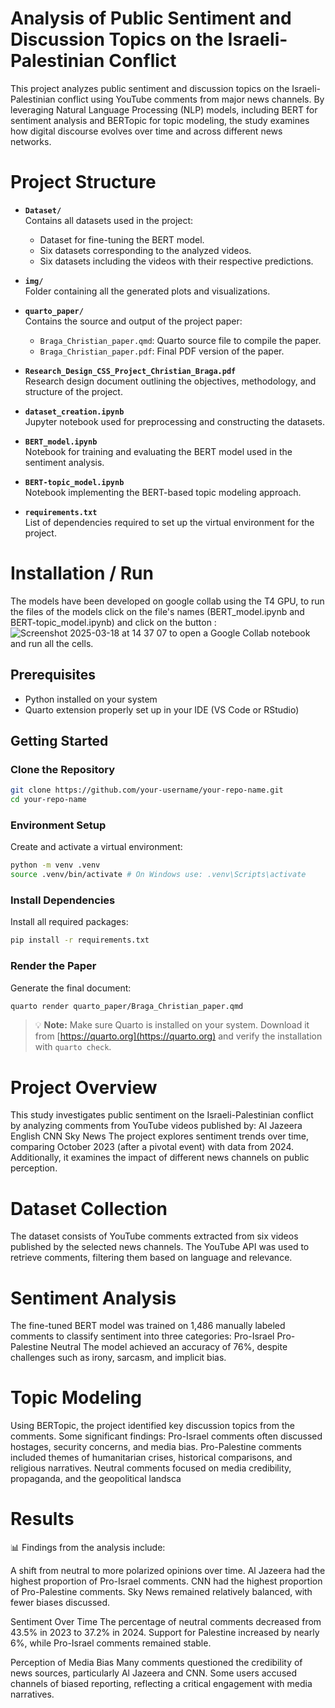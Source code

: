 # Analysis of Public Sentiment and Discussion Topics on the Israeli-Palestinian Conflict

This project analyzes public sentiment and discussion topics on the Israeli-Palestinian conflict using YouTube comments from major news channels. By leveraging Natural Language Processing (NLP) models, including BERT for sentiment analysis and BERTopic for topic modeling, the study examines how digital discourse evolves over time and across different news networks.

# Project Structure

- **`Dataset/`**  
  Contains all datasets used in the project:
  - Dataset for fine-tuning the BERT model.
  - Six datasets corresponding to the analyzed videos.
  - Six datasets including the videos with their respective predictions.

- **`img/`**  
  Folder containing all the generated plots and visualizations.

- **`quarto_paper/`**  
  Contains the source and output of the project paper:
  - `Braga_Christian_paper.qmd`: Quarto source file to compile the paper.
  - `Braga_Christian_paper.pdf`: Final PDF version of the paper.

- **`Research_Design_CSS_Project_Christian_Braga.pdf`**  
  Research design document outlining the objectives, methodology, and structure of the project.

- **`dataset_creation.ipynb`**  
  Jupyter notebook used for preprocessing and constructing the datasets.

- **`BERT_model.ipynb`**  
  Notebook for training and evaluating the BERT model used in the sentiment analysis.

- **`BERT-topic_model.ipynb`**  
  Notebook implementing the BERT-based topic modeling approach.

- **`requirements.txt`**  
  List of dependencies required to set up the virtual environment for the project.

# Installation / Run
The models have been developed on google collab using the T4 GPU, to run the files of the models click on the file's names (BERT_model.ipynb and BERT-topic_model.ipynb) and click on the button : ![Screenshot 2025-03-18 at 14 37 07](https://github.com/user-attachments/assets/c9555b95-a463-42f8-bf66-e702d92e5209) to open a Google Collab notebook and run all the cells.


## Prerequisites
- Python installed on your system
- Quarto extension properly set up in your IDE (VS Code or RStudio)

## Getting Started

### Clone the Repository
```bash
git clone https://github.com/your-username/your-repo-name.git
cd your-repo-name
```

### Environment Setup
Create and activate a virtual environment:
```bash
python -m venv .venv
source .venv/bin/activate # On Windows use: .venv\Scripts\activate
```

### Install Dependencies
Install all required packages:
```bash
pip install -r requirements.txt
```

### Render the Paper
Generate the final document:
```bash
quarto render quarto_paper/Braga_Christian_paper.qmd
```

> 💡 **Note:** Make sure Quarto is installed on your system. Download it from [https://quarto.org](https://quarto.org) and verify the installation with `quarto check`.


# Project Overview

This study investigates public sentiment on the Israeli-Palestinian conflict by analyzing comments from YouTube videos published by:
Al Jazeera English
CNN
Sky News
The project explores sentiment trends over time, comparing October 2023 (after a pivotal event) with data from 2024. Additionally, it examines the impact of different news channels on public perception.

# Dataset Collection

The dataset consists of YouTube comments extracted from six videos published by the selected news channels. The YouTube API was used to retrieve comments, filtering them based on language and relevance.

# Sentiment Analysis

The fine-tuned BERT model was trained on 1,486 manually labeled comments to classify sentiment into three categories:
Pro-Israel
Pro-Palestine
Neutral
The model achieved an accuracy of 76%, despite challenges such as irony, sarcasm, and implicit bias.

# Topic Modeling

Using BERTopic, the project identified key discussion topics from the comments. Some significant findings:
Pro-Israel comments often discussed hostages, security concerns, and media bias.
Pro-Palestine comments included themes of humanitarian crises, historical comparisons, and religious narratives.
Neutral comments focused on media credibility, propaganda, and the geopolitical landsca

# Results

📊 Findings from the analysis include:

A shift from neutral to more polarized opinions over time.
Al Jazeera had the highest proportion of Pro-Israel comments.
CNN had the highest proportion of Pro-Palestine comments.
Sky News remained relatively balanced, with fewer biases discussed.

Sentiment Over Time
The percentage of neutral comments decreased from 43.5% in 2023 to 37.2% in 2024.
Support for Palestine increased by nearly 6%, while Pro-Israel comments remained stable.

Perception of Media Bias
Many comments questioned the credibility of news sources, particularly Al Jazeera and CNN.
Some users accused channels of biased reporting, reflecting a critical engagement with media narratives.
